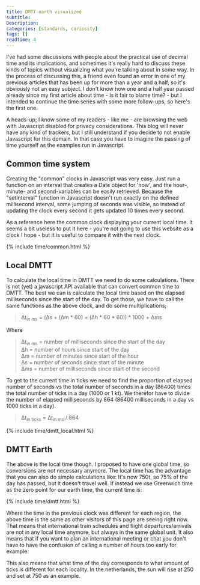 ```yaml
---
title: DMTT earth visualized
subtitle:
Description:
categories: [standards, curiosity]
tags: []
readtime: 4
---
```


I've had some discussions with people about the practical use of decimal time and its implications, and sometimes it's really hard to discuss these kinds of topics without visualizing what you're talking about in some way. In the process of discussing this, a friend even found an error in one of my previous articles that has been up for more than a year and a half, so it's obviously not an easy subject. I don't know how one and a half year passed already since my first article about time - Is it fair to blame time? - but I intended to continue the time series with some more follow-ups, so here's the first one.

A heads-up; I know some of my readers - like me - are browsing the web with Javascript disabled for privacy considerations. This blog will never have any kind of trackers, but I still understand if you decide to not enable Javascript for this domain. In that case you have to imagine the passing of time yourself as the examples run in Javascript.

## Common time system
Creating the "common" clocks in Javascript was very easy. Just run a function on an interval that creates a Date object for 'now', and the hour-, minute- and second-variables can be easily retrieved. Because the "setInterval" function in Javascript doesn't run exactly on the defined millisecond interval, some jumping of seconds was visible, so instead of updating the clock every second it gets updated 10 times every second.

As a reference here the common clock displaying your current local time. It seems a bit useless to put it here - you're not going to use this website as a clock I hope - but it is useful to compare it with the next clock.

{% include time/common.html %}

## Local DMTT
To calculate the local time in DMTT we need to do some calculations. There is not (yet) a javascript API available that can convert common time to DMTT. The best we can is calculate the local time based on the elapsed milliseconds since the start of the day. To get those, we have to call the same functions as the above clock, and do some multiplications;

> &Delta;t<sub>in ms</sub> = (&Delta;s + (&Delta;m * 60) + (&Delta;h * 60 * 60)) * 1000 + &Delta;ms

Where

> &Delta;t<sub>in ms</sub> = number of milliseconds since the start of the day <br>
> &Delta;h = number of hours since start of the day<br>
> &Delta;m = number of minutes since start of the hour<br>
> &Delta;s = number of seconds since start of the minute<br>
> &Delta;ms = number of milliseconds since start of the second

To get to the current time in ticks we need to find the proportion of elapsed number of seconds vs the total number of seconds in a day (86400) times the total number of ticks in a day (1000 or 1 kt). We therefor have to divide the number of elapsed milliseconds by 864 (86400 milliseconds in a day vs 1000 ticks in a day).

> &Delta;t<sub>in ticks</sub> = &Delta;t<sub>in ms</sub> / 864

{% include time/dmtt_local.html %}

## DMTT Earth
The above is the local time though. I proposed to have one global time, so conversions are not necessary anymore. The local time has the advantage that you can also do simple calculations like: It's now 750t, so 75% of the day has passed, but it doesn't travel well. If instead we use Greenwich time as the zero point for our earth time, the current time is: 

{% include time/dmtt.html %}

Where the time in the previous clock was different for each region, the above time is the same as other visitors of this page are seeing right now. That means that international train schedules and flight departures/arrivals are not in any local time anymore, but always in the same global unit. It also means that if you want to plan an international meeting or chat you don't have to have the confusion of calling a number of hours too early for example.

This also means that what time of the day corresponds to what amount of ticks is different for each locality. In the netherlands, the sun will rise at 250 and set at 750 as an example.